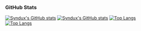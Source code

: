 <!--
**Syndux/Syndux** is a ✨ _special_ ✨ repository because its `README.md` (this file) appears on your GitHub profile.

Here are some ideas to get you started:

- 🔭 I’m currently working on ...
- 🌱 I’m currently learning ...
- 👯 I’m looking to collaborate on ...
- 🤔 I’m looking for help with ...
- 💬 Ask me about ...
- 📫 How to reach me: ...
- 😄 Pronouns: ...
- ⚡ Fun fact: ...
-->
### GitHub Stats
[![Syndux's GitHub stats](https://github-readme-stats.vercel.app/api?username=syndux&hide=stars,issues&show_icons=true&theme=react#gh-dark-mode-only)](https://github.com/syndux/github-readme-stats#gh-dark-mode-only)
[![Syndux's GitHub stats](https://github-readme-stats.vercel.app/api?username=syndux&hide=stars,issues&show_icons=true&theme=default#gh-light-mode-only)](https://github.com/syndux/github-readme-stats#gh-light-mode-only)
[![Top Langs](https://github-readme-stats.vercel.app/api/top-langs/?username=syndux&layout=compact&theme=react#gh-dark-mode-only)](https://github.com/syndux/github-readme-stats#gh-dark-mode-only)
[![Top Langs](https://github-readme-stats.vercel.app/api/top-langs/?username=syndux&layout=compact&theme=react#gh-light-mode-only)](https://github.com/syndux/github-readme-stats#gh-light-mode-only)
